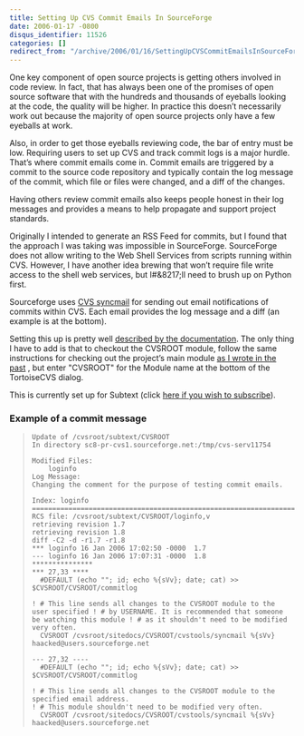 ```yaml
---
title: Setting Up CVS Commit Emails In SourceForge
date: 2006-01-17 -0800
disqus_identifier: 11526
categories: []
redirect_from: "/archive/2006/01/16/SettingUpCVSCommitEmailsInSourceForge.aspx/"
---
```


One key component of open source projects is getting others involved in
code review. In fact, that has always been one of the promises of open
source software that with the hundreds and thousands of eyeballs looking
at the code, the quality will be higher. In practice this doesn’t
necessarily work out because the majority of open source projects only
have a few eyeballs at work.

Also, in order to get those eyeballs reviewing code, the bar of entry
must be low. Requiring users to set up CVS and track commit logs is a
major hurdle. That’s where commit emails come in. Commit emails are
triggered by a commit to the source code repository and typically
contain the log message of the commit, which file or files were changed,
and a diff of the changes.

Having others review commit emails also keeps people honest in their log
messages and provides a means to help propagate and support project
standards.

Originally I intended to generate an RSS Feed for commits, but I found
that the approach I was taking was impossible in SourceForge.
SourceForge does not allow writing to the Web Shell Services from
scripts running within CVS. However, I have another idea brewing that
won’t require file write access to the shell web services, but
I\#&8217;ll need to brush up on Python first.

Sourceforge uses [CVS
syncmail](https://sourceforge.net/projects/cvs-syncmail/) for sending
out email notifications of commits within CVS. Each email provides the
log message and a diff (an example is at the bottom).

Setting this up is pretty well [described by the
documentation](https://sourceforge.net/docman/display_doc.php?docid=29894&group_id=1#syncmail).
The only thing I have to add is that to checkout the CVSROOT module,
follow the same instructions for checking out the project’s main module
[as I wrote in the
past](https://haacked.com/archive/2005/05/12/3178.aspx) , but enter
"CVSROOT" for the Module name at the bottom of the TortoiseCVS dialog.

This is currently set up for Subtext (click [here if you wish to
subscribe](http://lists.sourceforge.net/lists/listinfo/subtext-commits)).

### Example of a commit message

>     Update of /cvsroot/subtext/CVSROOT
>     In directory sc8-pr-cvs1.sourceforge.net:/tmp/cvs-serv11754
>
>     Modified Files:
>         loginfo
>     Log Message:
>     Changing the comment for the purpose of testing commit emails.
>
>     Index: loginfo
>     ===================================================================
>     RCS file: /cvsroot/subtext/CVSROOT/loginfo,v
>     retrieving revision 1.7
>     retrieving revision 1.8
>     diff -C2 -d -r1.7 -r1.8
>     *** loginfo 16 Jan 2006 17:02:50 -0000  1.7
>     --- loginfo 16 Jan 2006 17:07:31 -0000  1.8
>     ***************
>     *** 27,33 ****
>       #DEFAULT (echo ""; id; echo %{sVv}; date; cat) >> $CVSROOT/CVSROOT/commitlog
>       
>     ! # This line sends all changes to the CVSROOT module to the user specified ! # by USERNAME. It is recommended that someone be watching this module ! # as it shouldn't need to be modified very often.
>       CVSROOT /cvsroot/sitedocs/CVSROOT/cvstools/syncmail %{sVv} haacked@users.sourceforge.net
>       
>     --- 27,32 ----
>       #DEFAULT (echo ""; id; echo %{sVv}; date; cat) >> $CVSROOT/CVSROOT/commitlog
>       
>     ! # This line sends all changes to the CVSROOT module to the specified email address.  
>     ! # This module shouldn't need to be modified very often.
>       CVSROOT /cvsroot/sitedocs/CVSROOT/cvstools/syncmail %{sVv} haacked@users.sourceforge.net
>       

